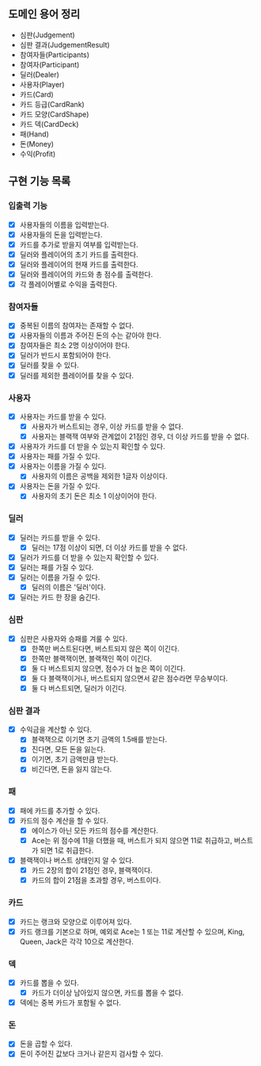 ## 도메인 용어 정리

- 심판(Judgement)
- 심판 결과(JudgementResult)
- 참여자들(Participants)
- 참여자(Participant)
- 딜러(Dealer)
- 사용자(Player)
- 카드(Card)
- 카드 등급(CardRank)
- 카드 모양(CardShape)
- 카드 덱(CardDeck)
- 패(Hand)
- 돈(Money)
- 수익(Profit)

## 구현 기능 목록

### 입출력 기능

- [x] 사용자들의 이름을 입력받는다.
- [x] 사용자들의 돈을 입력받는다.
- [x] 카드를 추가로 받을지 여부를 입력받는다.
- [x] 딜러와 플레이어의 초기 카드를 출력한다.
- [x] 딜러와 플레이어의 현재 카드를 출력한다.
- [x] 딜러와 플레이어의 카드와 총 점수를 출력한다.
- [x] 각 플레이어별로 수익을 출력한다.

### 참여자들

- [x] 중복된 이름의 참여자는 존재할 수 없다.
- [x] 사용자들의 이름과 주어진 돈의 수는 같아야 한다.
- [x] 참여자들은 최소 2명 이상이어야 한다.
- [x] 딜러가 반드시 포함되어야 한다.
- [x] 딜러를 찾을 수 있다.
- [x] 딜러를 제외한 플레이어를 찾을 수 있다.

### 사용자

- [x] 사용자는 카드를 받을 수 있다.
    - [x] 사용자가 버스트되는 경우, 이상 카드를 받을 수 없다.
    - [x] 사용자는 블랙잭 여부와 관계없이 21점인 경우, 더 이상 카드를 받을 수 없다.
- [x] 사용자가 카드를 더 받을 수 있는지 확인할 수 있다.
- [x] 사용자는 패를 가질 수 있다.
- [x] 사용자는 이름을 가질 수 있다.
    - [x] 사용자의 이름은 공백을 제외한 1글자 이상이다.
- [x] 사용자는 돈을 가질 수 있다.
    - [x] 사용자의 초기 돈은 최소 1 이상이어야 한다.

### 딜러

- [x] 딜러는 카드를 받을 수 있다.
    - [x] 딜러는 17점 이상이 되면, 더 이상 카드를 받을 수 없다.
- [x] 딜러가 카드를 더 받을 수 있는지 확인할 수 있다.
- [x] 딜러는 패를 가질 수 있다.
- [x] 딜러는 이름을 가질 수 있다.
    - [x] 딜러의 이름은 '딜러'이다.
- [x] 딜러는 카드 한 장을 숨긴다.

### 심판

- [x] 심판은 사용자와 승패를 겨룰 수 있다.
    - [x] 한쪽만 버스트된다면, 버스트되지 않은 쪽이 이긴다.
    - [x] 한쪽만 블랙잭이면, 블랙잭인 쪽이 이긴다.
    - [x] 둘 다 버스트되지 않으면, 점수가 더 높은 쪽이 이긴다.
    - [x] 둘 다 블랙잭이거나, 버스트되지 않으면서 같은 점수라면 무승부이다.
    - [x] 둘 다 버스트되면, 딜러가 이긴다.

### 심판 결과

- [x] 수익금을 계산할 수 있다.
    - [x] 블랙잭으로 이기면 초기 금액의 1.5배를 받는다.
    - [x] 진다면, 모든 돈을 잃는다.
    - [x] 이기면, 초기 금액만큼 받는다.
    - [x] 비긴다면, 돈을 잃지 않는다.

### 패

- [x] 패에 카드를 추가할 수 있다.
- [x] 카드의 점수 계산을 할 수 있다.
    - [x] 에이스가 아닌 모든 카드의 점수를 계산한다.
    - [x] Ace는 위 점수에 11을 더했을 때, 버스트가 되지 않으면 11로 취급하고, 버스트가 되면 1로 취급한다.
- [x] 블랙잭이나 버스트 상태인지 알 수 있다.
    - [x] 카드 2장의 합이 21점인 경우, 블랙잭이다.
    - [x] 카드의 합이 21점을 초과할 경우, 버스트이다.

### 카드

- [x] 카드는 랭크와 모양으로 이루어져 있다.
- [x] 카드 랭크를 기본으로 하며, 예외로 Ace는 1 또는 11로 계산할 수 있으며, King, Queen, Jack은 각각 10으로 계산한다.

### 덱

- [x] 카드를 뽑을 수 있다.
    - [x] 카드가 더이상 남아있지 않으면, 카드를 뽑을 수 없다.
- [x] 덱에는 중복 카드가 포함될 수 없다.

### 돈

- [x] 돈을 곱할 수 있다.
- [x] 돈이 주어진 값보다 크거나 같은지 검사할 수 있다.

